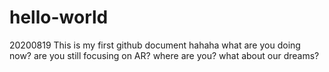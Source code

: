 # hello-world
20200819 
This is my first github document
hahaha
what are you doing now?
are you still focusing on AR?
where are you?
what about our dreams?
